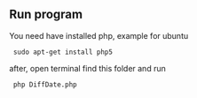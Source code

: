 ## Run program
You need have installed php, example for ubuntu

     sudo apt-get install php5
after, open terminal find this folder and run

     php DiffDate.php
